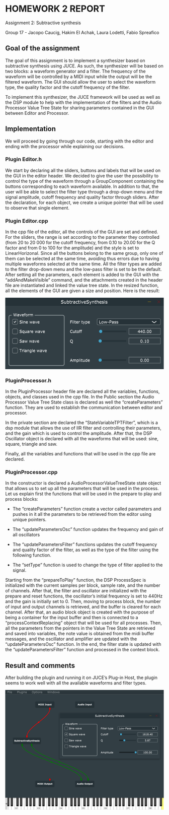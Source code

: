 # HOMEWORK 2 REPORT
Assignment 2: Subtractive synthesis

Group 17 - Jacopo Caucig, Hakim El Achak, Laura Lodetti, Fabio Spreafico

## Goal of the assignment

The goal of this assignment is to implement a synthesizer based on subtractive synthesis using JUCE. As such, the synthesizer will be based on two blocks: a waveform generator and a filter.
The frequency of the waveform will be controlled by a MIDI input while the output will be the filtered waveform. The GUI should allow the user to select the waveform type, the quality factor and the cutoff frequency of the filter.

To implement this synthesizer, the JUCE framework will be used as well as the DSP module to help with the implementation of the filters and the Audio Processor Value Tree State for sharing parameters contained in the GUI between Editor and Processor.

## Implementation

We will proceed by going through our code, starting with the editor and ending with the processor while explaining our decisions.


### Plugin Editor.h

We start by declaring all the sliders, buttons and labels that will be used on the GUI in the editor header. We decided to give the user the possibility to control the type of the waveform through a GroupComponent containing the buttons corresponding to each waveform available. In addition to that, the user will be able to select the filter type through a drop-down menu and the signal amplitude, cutoff frequency and quality factor through sliders. After the declaration, for each object, we create a unique pointer that will be used to observe that single element.


### Plugin Editor.cpp

In the cpp file of the editor, all the controls of the GUI are set and defined. For the sliders, the range is set according to the parameter they controlled (from 20 to 20 000 for the cutoff frequency, from 0.10 to 20.00 for the Q factor and from 0 to 100 for the amplitude) and the style is set to LinearHorizonal. Since all the buttons belong to the same group, only one of them can be selected at the same time, avoiding thus errors due to having multiple waveforms selected at the same time. All the filter types are added to the filter drop-down menu and the low-pass filter is set to be the default.
After setting all the parameters, each element is added to the GUI with the “addAndMakeVisible” command, and the attachments created in the header file are instantiated and linked the value tree state.
In the resized function, all the elements of the GUI are given a size and position. Here is the result:

![Screenshot](screenshots/GUI.png)


### PluginProcessor.h

In the PluginProcessor header file are declared all the variables, functions, objects, and classes used in the cpp file. In the Public section the Audio Processor Value Tree State class is declared as well the “createParameters” function. They are used to establish the communication between editor and processor.

In the private section are declared the “StateVariableTPTFilter”, which is a dsp module that allows the use of IIR filter and controlling their parameters, and the gain which is used to control the amplitude. After that, the DSP Oscillator object is declared with all the waveforms that will be used: sine, square, triangle and saw.

Finally, all the variables and functions that will be used in the cpp file are declared.


### PluginProcessor.cpp

In the constructor is declared a AudioProcessorValueTreeState state object that allows us to set up all the parameters that will be used in the process.
Let us explain first the functions that will be used in the prepare to play and process blocks:

-	The “createParameters” function create a vector called parameters and pushes in it all the parameters to be retrieved from the editor using unique pointers.

-	The “updateParametersOsc” function updates the frequency and gain of all oscillators

-	The “updateParametersFilter” functions updates the cutoff frequency and quality factor of the filter, as well as the type of the filter using the following function.

-	The “setType” function is used to change the type of filter applied to the signal.

Starting from the “prepareToPlay” function, the DSP ProcessSpec is initialized with the current samples per block, sample rate, and the number of channels. After that, the filter and oscillator are initialized with the prepare and reset functions, the oscillator’s initial frequency is set to 440Hz and the gain is initially set to 0.
Then, moving to process block, the number of input and output channels is retrieved, and the buffer is cleared for each channel. After that, an audio block object is created with the purpose of being a container for the input buffer and then is connected to a “processContextReplacing” object that will be used for all processes.
Then, all the parameters from the pointers in the Value Tree State are retrieved and saved into variables, the note value is obtained from the midi buffer messages, and the oscillator and amplifier are updated with the “updateParametersOsc” function. In the end, the filter state is updated with the “updateParametersFilter” function and processed in the context block.

## Result and comments

After building the plugin and running it on JUCE’s Plug-in Host, the plugin seems to work well with all the available waveforms and filter types.

![Screenshot](screenshots/test.png)
